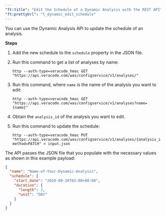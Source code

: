 ```yaml
---
"ft:title": "Edit the Schedule of a Dynamic Analysis with the REST API"
"ft:prettyUrl": "t_dynamic_edit_schedule"
---
```

You can use the Dynamic Analysis API to update the schedule of an analysis.

<p font-size="13pt"><b>Steps</b></p>

1.  Add the new schedule to the `schedule` property in the JSON file.

2.  Run this command to get a list of analyses by name:

    ```shell
    http --auth-type=veracode_hmac GET "https://api.veracode.com/was/configservice/v1/analyses/"
    ```

3.  Run this command, where `name` is the name of the analysis you want to edit:

    ```shell
    http --auth-type=veracode_hmac GET "https://api.veracode.com/was/configservice/v1/analyses?name={name}"
    ```

4.  Obtain the `analysis_id` of the analysis you want to edit.

5.  Run this command to update the schedule:

    ```shell
    http --auth-type=veracode_hmac PUT "https://api.veracode.com/was/configservice/v1/analyses/{analysis_id}?method=PATCH" < input.json
    ```
The API passes the JSON file that you populate with the necessary values as shown in this example payload:

```json
{
  "name": "Name-of-Your-Dynamic-Analysis",
  "schedule": {
    "start_date": "2020-09-26T02:00+00:00",
    "duration": {
      "length": 3,
      "unit": "DAY"
    }
  }
}
```
